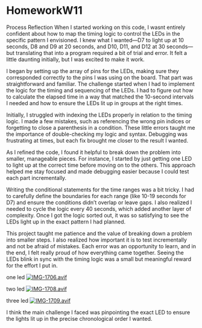 # HomeworkW11
 
Process Reflection
When I started working on this code, I wasnt entirely confident about how to map the timing logic to control the LEDs in the specific pattern I envisioned. I knew what I wanted—D7 to light up at 10 seconds, D8 and D9 at 20 seconds, and D10, D11, and D12 at 30 seconds—but translating that into a program required a bit of trial and error. It felt a little daunting initially, but I was excited to make it work.

I began by setting up the array of pins for the LEDs, making sure they corresponded correctly to the pins I was using on the board. That part was straightforward and familiar. The challenge started when I had to implement the logic for the timing and sequencing of the LEDs. I had to figure out how to calculate the elapsed time in a way that matched the 10-second intervals I needed and how to ensure the LEDs lit up in groups at the right times.

Initially, I struggled with indexing the LEDs properly in relation to the timing logic. I made a few mistakes, such as referencing the wrong pin indices or forgetting to close a parenthesis in a condition. These little errors taught me the importance of double-checking my logic and syntax. Debugging was frustrating at times, but each fix brought me closer to the result I wanted.

As I refined the code, I found it helpful to break down the problem into smaller, manageable pieces. For instance, I started by just getting one LED to light up at the correct time before moving on to the others. This approach helped me stay focused and made debugging easier because I could test each part incrementally.

Writing the conditional statements for the time ranges was a bit tricky. I had to carefully define the boundaries for each range (like 10-19 seconds for D7) and ensure the conditions didn’t overlap or leave gaps. I also realized I needed to cycle the logic every 40 seconds, which added another layer of complexity. Once I got the logic sorted out, it was so satisfying to see the LEDs light up in the exact pattern I had planned.

This project taught me patience and the value of breaking down a problem into smaller steps. I also realized how important it is to test incrementally and not be afraid of mistakes. Each error was an opportunity to learn, and in the end, I felt really proud of how everything came together. Seeing the LEDs blink in sync with the timing logic was a small but meaningful reward for the effort I put in.


one led
[![IMG-1706.avif](https://i.postimg.cc/FzDbSJ6y/IMG-1706.avif)](https://postimg.cc/kRRt3DqG)

two led 
[![IMG-1708.avif](https://i.postimg.cc/zv7Mf718/IMG-1708.avif)](https://postimg.cc/BP8NYx6V)

three led 
[![IMG-1709.avif](https://i.postimg.cc/4yyvzQ9J/IMG-1709.avif)](https://postimg.cc/8f8rGW43)

I think the main challenge I faced was pinpointing the exact LED to ensure the lights lit up in the precise chronological order I wanted.






